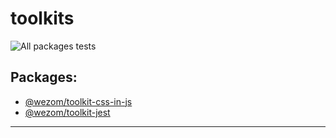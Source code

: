 # toolkits

![All packages tests](https://github.com/WezomCompany/toolkits/workflows/All%20packages%20tests/badge.svg)

## Packages:

- [@wezom/toolkit-css-in-js](https://github.com/WezomCompany/toolkits/blob/main/packages/css-in-js/README.md#readme)
- [@wezom/toolkit-jest](https://github.com/WezomCompany/toolkits/blob/main/packages/jest/README.md#readme)

---
